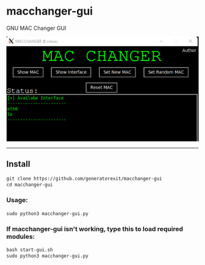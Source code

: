 # macchanger-gui
GNU MAC Changer GUI

![alt text](https://github.com/generatorexit/macchanger-gui/blob/main/img.png)

---

## Install

```
git clone https://github.com/generatorexit/macchanger-gui
cd macchanger-gui
```
### Usage:

```
sudo python3 macchanger-gui.py
```

### If macchanger-gui isn't working, type this to load required modules:

```
bash start-gui.sh
sudo python3 macchanger-gui.py
```
